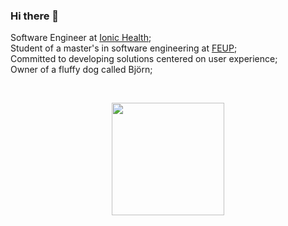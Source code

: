 ### Hi there 👋

Software Engineer at [Ionic Health](https://ionic.health);<br>
Student of a master's in software engineering at [FEUP](https://www.up.pt/portal/pt/feup/);<br>
Committed to developing solutions centered on user experience;<br>
Owner of a fluffy dog called Björn;<br>

<br><div align="center">
  <a href="https://github.com/imgoomes">
  <img height="180em" src="https://github-readme-stats.vercel.app/api/top-langs/?username=mrgarciamanuel&layout=compact&langs_count=8&theme=github_dark"/>
</div>
